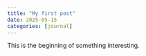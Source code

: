 ```yaml
---
title: "My first post"
date: 2025-05-15
categories: [journal]
---
```


This is the beginning of something interesting.
